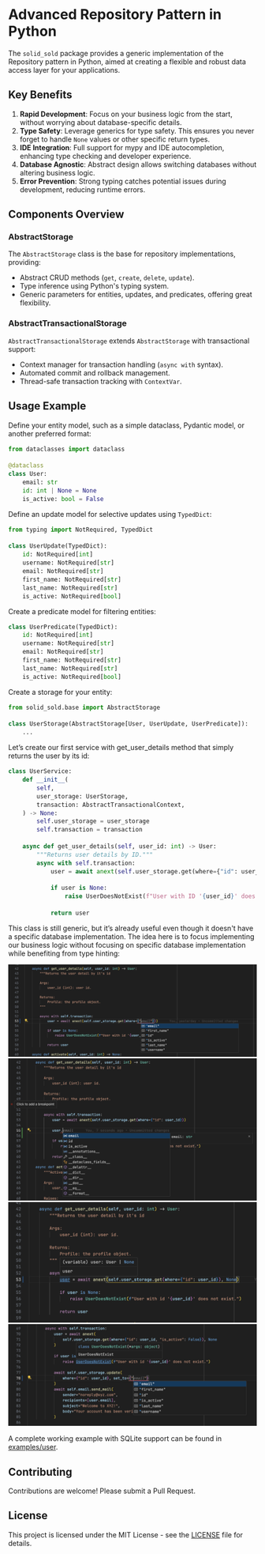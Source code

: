# Advanced Repository Pattern in Python

The `solid_sold` package provides a generic implementation of the Repository pattern in Python, aimed at creating a flexible and robust data access layer for your applications.

## Key Benefits

1. **Rapid Development**: Focus on your business logic from the start, without worrying about database-specific details.
2. **Type Safety**: Leverage generics for type safety. This ensures you never forget to handle `None` values or other specific return types.
3. **IDE Integration**: Full support for mypy and IDE autocompletion, enhancing type checking and developer experience.
4. **Database Agnostic**: Abstract design allows switching databases without altering business logic.
5. **Error Prevention**: Strong typing catches potential issues during development, reducing runtime errors.

## Components Overview

### AbstractStorage

The `AbstractStorage` class is the base for repository implementations, providing:

- Abstract CRUD methods (`get`, `create`, `delete`, `update`).
- Type inference using Python's typing system.
- Generic parameters for entities, updates, and predicates, offering great flexibility.

### AbstractTransactionalStorage

`AbstractTransactionalStorage` extends `AbstractStorage` with transactional support:

- Context manager for transaction handling (`async with` syntax).
- Automated commit and rollback management.
- Thread-safe transaction tracking with `ContextVar`.

## Usage Example

Define your entity model, such as a simple dataclass, Pydantic model, or another preferred format:

```python
from dataclasses import dataclass

@dataclass
class User:
    email: str
    id: int | None = None
    is_active: bool = False
```

Define an update model for selective updates using `TypedDict`:

```python
from typing import NotRequired, TypedDict

class UserUpdate(TypedDict):
    id: NotRequired[int]
    username: NotRequired[str]
    email: NotRequired[str]
    first_name: NotRequired[str]
    last_name: NotRequired[str]
    is_active: NotRequired[bool]
```

Create a predicate model for filtering entities:

```python
class UserPredicate(TypedDict):
    id: NotRequired[int]
    username: NotRequired[str]
    email: NotRequired[str]
    first_name: NotRequired[str]
    last_name: NotRequired[str]
    is_active: NotRequired[bool]
```

Create a storage for your entity:

```python
from solid_sold.base import AbstractStorage

class UserStorage(AbstractStorage[User, UserUpdate, UserPredicate]):
    ...
```

Let’s create our first service with get_user_details method that simply returns the user by its id:

```python
class UserService:
    def __init__(
        self,
        user_storage: UserStorage,
        transaction: AbstractTransactionalContext,
    ) -> None:
        self.user_storage = user_storage
        self.transaction = transaction

    async def get_user_details(self, user_id: int) -> User:
        """Returns user details by ID."""
        async with self.transaction:
            user = await anext(self.user_storage.get(where={"id": user_id}))

            if user is None:
                raise UserDoesNotExist(f"User with ID '{user_id}' does not exist.")

            return user
```

This class is still generic, but it’s already useful even though it doesn't have a specific database implementation. The idea here is to focus implementing our business logic without focusing on specific database implementation while benefiting from type hinting:

![alt text](assets/1.png)
![alt text](assets/2.png)
![alt text](assets/3.png)
![alt text](assets/4.png)

A complete working example with SQLite support can be found in [examples/user](examples/user).

## Contributing

Contributions are welcome! Please submit a Pull Request.

## License

This project is licensed under the MIT License - see the [LICENSE](LICENSE) file for details.

